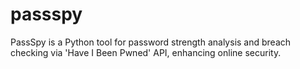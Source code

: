 # passspy
PassSpy is a Python tool for password strength analysis and breach checking via 'Have I Been Pwned' API, enhancing online security.

